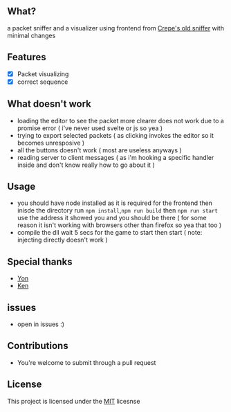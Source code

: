 ## What?
a packet sniffer and a visualizer using frontend from [Crepe's old sniffer](https://github.com/Crepe-Inc/Iridium/tree/main/frontend) with minimal changes

## Features
- [x] Packet visualizing
- [x] correct sequence

## What doesn't work
- loading the editor to see the packet more clearer does not work due to a promise error ( i've never used svelte or js so yea )
- trying to export selected packets ( as clicking invokes the editor so it becomes unresposive )
- all the buttons doesn't work ( most are useless anyways )
- reading server to client messages ( as i'm hooking a specific handler inside and don't know really how to go about it )

## Usage
- you should have node installed as it is required for the frontend then inisde the directory run ``npm install``,``npm run build`` then ``npm run start`` use the address it showed you and you should be there ( for some reason it isn't working with browsers other than firefox so yea that too )
- compile the dll wait 5 secs for the game to start then start ( note: injecting directly doesn't work )

## Special thanks
- [Yon](https://github.com/yoncodes)
- [Ken](https://github.com/hcazten)

## issues 
- open in issues :)

## Contributions
- You're welcome to submit through a pull request

## License
This project is licensed under the [MIT]() licesnse
